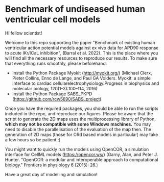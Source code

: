 # Benchmark of undiseased human ventricular cell models

Hi fellow scientist!

Welcome to this repo supporting the paper "Benchmark of existing human ventricular action potential models against ex vivo data for APD90 response to acute IKr/ICaL inhibition", (Barral et al. 2022). This is the place where you will find all the necessary resources to reproduce our results. To make sure that everything runs smoothly, please beforehand:
  - Install the Python Package Myokit (http://myokit.org/) (Michael Clerx, Pieter Collins, Enno de Lange, and Paul GA Volders.  Myokit:  a simple interface to cardiac cellularelectrophysiology.Progress in biophysics and molecular biology, 120(1-3):100–114, 2016)
  - Install the Python Package SABS_PKPD (https://github.com/rcw5890/SABS_project)
  
Once you have the required packages, you should be able to run the scripts included in the repo, and reproduce our figures. Please be aware that the script to generate the 2D maps uses the multiprocessing library of Python, **which may not be compatible with some Windows machines.** You may need to disable the parallelisation of the evaluation of the map then. The generation of 2D maps (those for ORd based models in particular) may take a few hours so be patient ;)

You might want to quickly run the models using OpenCOR, a simulation interface for CellML models (https://opencor.ws/) (Garny, Alan, and Peter J. Hunter. "OpenCOR: a modular and interoperable approach to computational biology." Frontiers in physiology 6 (2015): 26.)

Have a great day of modelling and simulation!
